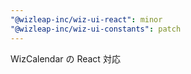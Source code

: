 ```yaml
---
"@wizleap-inc/wiz-ui-react": minor
"@wizleap-inc/wiz-ui-constants": patch
---
```


WizCalendar の React 対応
